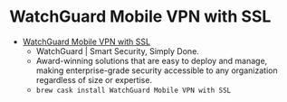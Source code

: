 # WatchGuard Mobile VPN with SSL
- [WatchGuard Mobile VPN with SSL](https://www.watchguard.com/)
  -  WatchGuard | Smart Security, Simply Done.
  - Award-winning solutions that are easy to deploy and manage, making enterprise-grade security accessible to any organization regardless of size or expertise.
  - `brew cask install WatchGuard Mobile VPN with SSL`

